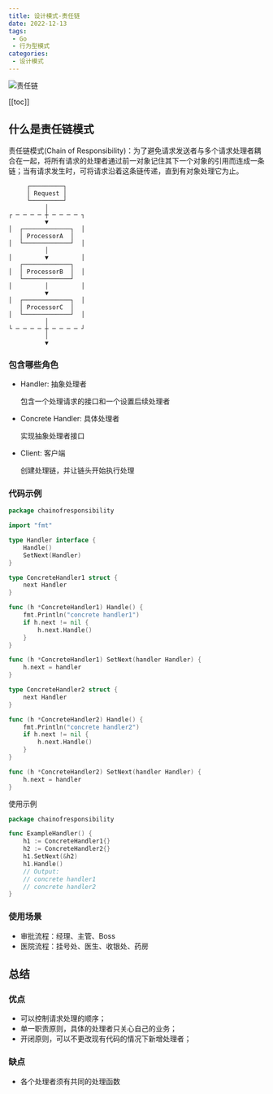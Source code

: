 ```yaml
---
title: 设计模式-责任链
date: 2022-12-13
tags:
 - Go
 - 行为型模式
categories:
 - 设计模式
---
```


![责任链](https://refactoringguru.cn/images/patterns/content/chain-of-responsibility/chain-of-responsibility-2x.png)

<!-- more -->

[[toc]]

## 什么是责任链模式

责任链模式(Chain of Responsibility)：为了避免请求发送者与多个请求处理者耦合在一起，将所有请求的处理者通过前一对象记住其下一个对象的引用而连成一条链；当有请求发生时，可将请求沿着这条链传递，直到有对象处理它为止。

```ascii
     ┌─────────┐
     │ Request │
     └─────────┘
          │
┌ ─ ─ ─ ─ ┼ ─ ─ ─ ─ ┐
          ▼
│  ┌─────────────┐  │
   │ ProcessorA  │
│  └─────────────┘  │
          │
│         ▼         │
   ┌─────────────┐
│  │ ProcessorB  │  │
   └─────────────┘
│         │         │
          ▼
│  ┌─────────────┐  │
   │ ProcessorC  │
│  └─────────────┘  │
          │
└ ─ ─ ─ ─ ┼ ─ ─ ─ ─ ┘
          │
          ▼
```

### 包含哪些角色

- Handler: 抽象处理者
  
  包含一个处理请求的接口和一个设置后续处理者

- Concrete Handler: 具体处理者

  实现抽象处理者接口

- Client: 客户端
  
  创建处理链，并让链头开始执行处理

### 代码示例

```go
package chainofresponsibility

import "fmt"

type Handler interface {
	Handle()
	SetNext(Handler)
}

type ConcreteHandler1 struct {
	next Handler
}

func (h *ConcreteHandler1) Handle() {
	fmt.Println("concrete handler1")
	if h.next != nil {
		h.next.Handle()
	}
}

func (h *ConcreteHandler1) SetNext(handler Handler) {
	h.next = handler
}

type ConcreteHandler2 struct {
	next Handler
}

func (h *ConcreteHandler2) Handle() {
	fmt.Println("concrete handler2")
	if h.next != nil {
		h.next.Handle()
	}
}

func (h *ConcreteHandler2) SetNext(handler Handler) {
	h.next = handler
}
```

使用示例

```go
package chainofresponsibility

func ExampleHandler() {
	h1 := ConcreteHandler1{}
	h2 := ConcreteHandler2{}
	h1.SetNext(&h2)
	h1.Handle()
	// Output:
	// concrete handler1
	// concrete handler2
}
```

### 使用场景

- 审批流程：经理、主管、Boss
- 医院流程：挂号处、医生、收银处、药房

## 总结

### 优点

- 可以控制请求处理的顺序；
- 单一职责原则，具体的处理者只关心自己的业务；
- 开闭原则，可以不更改现有代码的情况下新增处理者；

### 缺点

- 各个处理者须有共同的处理函数
